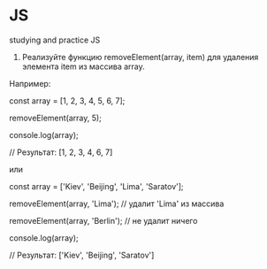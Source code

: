 # JS
studying and practice JS

1.	Реализуйте функцию removeElement(array, item) для удаления элемента item из массива array. 

Например:

const array = [1, 2, 3, 4, 5, 6, 7];

removeElement(array, 5);

console.log(array);

// Результат: [1, 2, 3, 4, 6, 7]

или

const array = ['Kiev', 'Beijing', 'Lima', 'Saratov'];

removeElement(array, 'Lima'); // удалит 'Lima' из массива

removeElement(array, 'Berlin'); // не удалит ничего

console.log(array);

// Результат: ['Kiev', 'Beijing', 'Saratov']
